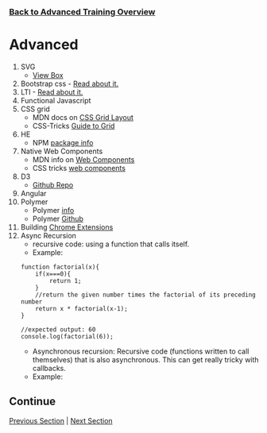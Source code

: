 ### [Back to Advanced Training Overview](./)

# Advanced

1.  SVG
    * [View Box](https://www.sarasoueidan.com/demos/interactive-svg-coordinate-system/)
2.  Bootstrap css - [Read about it.](https://getbootstrap.com/docs/3.3/css/)
3.  LTI - [Read about it.](https://www.imsglobal.org/activity/learning-tools-interoperability)
4.  Functional Javascript
5.  CSS grid
    * MDN docs on [CSS Grid Layout](https://developer.mozilla.org/en-US/docs/Web/CSS/CSS_Grid_Layout)
    * CSS-Tricks [Guide to Grid](https://css-tricks.com/snippets/css/complete-guide-grid/)
6.  HE
    * NPM [package info](https://www.npmjs.com/package/he)
7.  Native Web Components
    * MDN info on [Web Components](https://developer.mozilla.org/en-US/docs/Web/Web_Components)
    * CSS tricks [web components](https://css-tricks.com/modular-future-web-components/#article-header-id-0)
8.  D3
    * [Github Repo](https://github.com/d3/d3)
9.  Angular
10.  Polymer
        * Polymer [info](https://www.polymer-project.org/)
        * Polymer [Github](https://www.polymer-project.org/)
11. Building [Chrome Extensions](./2.%20extraTraining.md)
12. Async Recursion
    * recursive code: using a function that calls itself. 
    * Example: 
    ```
    function factorial(x){
        if(x===0){
            return 1;
        }
        //return the given number times the factorial of its preceding number
        return x * factorial(x-1);
    }

    //expected output: 60
    console.log(factorial(6));
    ```
    * Asynchronous recursion: Recursive code (functions written to call themselves) that is also asynchronous. This can get really tricky with callbacks.
    * Example:

## Continue

[Previous Section](./) | [Next Section](./2.%20extraTraining.md)
